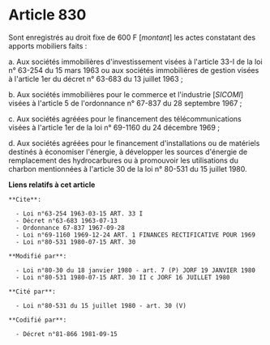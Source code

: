 # Article 830

Sont enregistrés au droit fixe de 600 F [*montant*] les actes constatant des apports mobiliers faits :

a. Aux sociétés immobilières d'investissement visées à l'article 33-I de la loi n° 63-254 du 15 mars 1963 ou aux sociétés
immobilières de gestion visées à l'article 1er du décret n° 63-683 du 13 juillet 1963 ;

b. Aux sociétés immobilières pour le commerce et l'industrie [*SICOMI*] visées à l'article 5 de l'ordonnance n° 67-837 du 28
septembre 1967 ;

c. Aux sociétés agréées pour le financement des télécommunications visées à l'article 1er de la loi n° 69-1160 du 24 décembre
1969 ;

d. Aux sociétés agréées pour le financement d'installations ou de matériels destinés à économiser l'énergie, à développer les
sources d'énergie de remplacement des hydrocarbures ou à promouvoir les utilisations du charbon mentionnées à l'article 30 de
la loi n° 80-531 du 15 juillet 1980.

**Liens relatifs à cet article**

	**Cite**:

	  - Loi n°63-254 1963-03-15 ART. 33 I
	  - Décret n°63-683 1963-07-13
	  - Ordonnance 67-837 1967-09-28
	  - Loi n°69-1160 1969-12-24 ART. 1 FINANCES RECTIFICATIVE POUR 1969
	  - Loi n°80-531 1980-07-15 ART. 30

	**Modifié par**:

	  - Loi n°80-30 du 18 janvier 1980 - art. 7 (P) JORF 19 JANVIER 1980
	  - Loi n°80-531 1980-07-15 ART. 30 II c JORF 16 JUILLET 1980

	**Cité par**:

	  - Loi n°80-531 du 15 juillet 1980 - art. 30 (V)

	**Codifié par**:

	  - Décret n°81-866 1981-09-15
